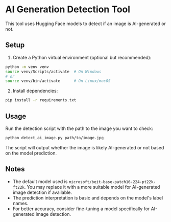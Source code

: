 # AI Generation Detection Tool

This tool uses Hugging Face models to detect if an image is AI-generated or not.

## Setup

1. Create a Python virtual environment (optional but recommended):

```bash
python -m venv venv
source venv/Scripts/activate  # On Windows
# or
source venv/bin/activate      # On Linux/macOS
```

2. Install dependencies:

```bash
pip install -r requirements.txt
```

## Usage

Run the detection script with the path to the image you want to check:

```bash
python detect_ai_image.py path/to/image.jpg
```

The script will output whether the image is likely AI-generated or not based on the model prediction.

## Notes

- The default model used is `microsoft/beit-base-patch16-224-pt22k-ft22k`. You may replace it with a more suitable model for AI-generated image detection if available.
- The prediction interpretation is basic and depends on the model's label names.
- For better accuracy, consider fine-tuning a model specifically for AI-generated image detection.
